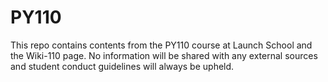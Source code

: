 # PY110
This repo contains contents from the PY110 course at Launch School and the Wiki-110 page. No information will be shared with any external sources and student conduct guidelines will always be upheld.
